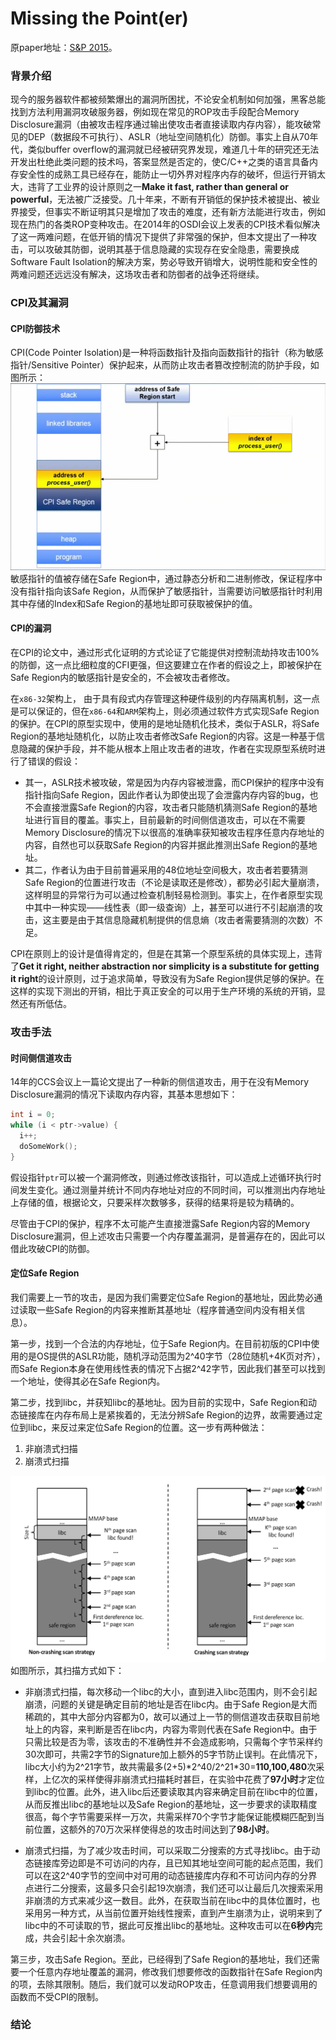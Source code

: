 # Missing the Point(er)

原paper地址：[S&P 2015](http://www.ieee-security.org/TC/SP2015/program.html)。

### 背景介绍
现今的服务器软件都被频繁爆出的漏洞所困扰，不论安全机制如何加强，黑客总能找到方法利用漏洞攻破服务器，例如现在常见的ROP攻击手段配合Memory Disclosure漏洞（由被攻击程序通过输出使攻击者直接读取内存内容），能攻破常见的DEP（数据段不可执行）、ASLR（地址空间随机化）防御。事实上自从70年代，类似buffer overflow的漏洞就已经被研究界发现，难道几十年的研究还无法开发出杜绝此类问题的技术吗，答案显然是否定的，使C/C++之类的语言具备内存安全性的成熟工具已经存在，能防止一切外界对程序内存的破坏，但运行开销太大，违背了工业界的设计原则之一**Make it fast, rather than general or powerful**，无法被广泛接受。几十年来，不断有开销低的保护技术被提出、被业界接受，但事实不断证明其只是增加了攻击的难度，还有新方法能进行攻击，例如现在热门的各类ROP变种攻击。在2014年的OSDI会议上发表的CPI技术看似解决了这一两难问题，在低开销的情况下提供了非常强的保护，但本文提出了一种攻击，可以攻破其防御，说明其基于信息隐藏的实现存在安全隐患，需要换成Software Fault Isolation的解决方案，势必导致开销增大，说明性能和安全性的两难问题还远远没有解决，这场攻击者和防御者的战争还将继续。

### CPI及其漏洞
#### CPI防御技术
CPI(Code Pointer Isolation)是一种将函数指针及指向函数指针的指针（称为敏感指针/Sensitive Pointer）保护起来，从而防止攻击者篡改控制流的防护手段，如图所示：
![figure1](../resources/Missing-1.png)
敏感指针的值被存储在Safe Region中，通过静态分析和二进制修改，保证程序中没有指针指向该Safe Region，从而保护了敏感指针，当需要访问敏感指针时利用其中存储的Index和Safe Region的基地址即可获取被保护的值。

#### CPI的漏洞
在CPI的论文中，通过形式化证明的方式论证了它能提供对控制流劫持攻击100%的防御，这一点比细粒度的CFI更强，但这要建立在作者的假设之上，即被保护在Safe Region内的敏感指针是安全的，不会被攻击者修改。

在`x86-32`架构上， 由于具有段式内存管理这种硬件级别的内存隔离机制，这一点是可以保证的，但在`x86-64`和`ARM`架构上，则必须通过软件方式实现Safe Region的保护。在CPI的原型实现中，使用的是地址随机化技术，类似于ASLR，将Safe Region的基地址随机化，以防止攻击者修改Safe Region的内容。这是一种基于信息隐藏的保护手段，并不能从根本上阻止攻击者的进攻，作者在实现原型系统时进行了错误的假设：
- 其一，ASLR技术被攻破，常是因为内存内容被泄露，而CPI保护的程序中没有指针指向Safe Region，因此作者认为即使出现了会泄露内存内容的bug，也不会直接泄露Safe Region的内容，攻击者只能随机猜测Safe Region的基地址进行盲目的覆盖。事实上，目前最新的时间侧信道攻击，可以在不需要Memory Disclosure的情况下以很高的准确率获知被攻击程序任意内存地址的内容，自然也可以获取Safe Region的内容并据此推测出Safe Region的基地址。
- 其二，作者认为由于目前普遍采用的48位地址空间极大，攻击者若要猜测Safe Region的位置进行攻击（不论是读取还是修改），都势必引起大量崩溃，这样明显的异常行为可以通过检查机制轻易检测到。事实上，在作者原型实现中其中一种实现——线性表（即一级查询）上，甚至可以进行不引起崩溃的攻击，这主要是由于其信息隐藏机制提供的信息熵（攻击者需要猜测的次数）不足。

CPI在原则上的设计是值得肯定的，但是在其第一个原型系统的具体实现上，违背了**Get it right, neither abstraction nor simplicity is a substitute for getting it right**的设计原则，过于追求简单，导致没有为Safe Region提供足够的保护。在这样的实现下测出的开销，相比于真正安全的可以用于生产环境的系统的开销，显然还有所低估。

### 攻击手法
#### 时间侧信道攻击
14年的CCS会议上一篇论文提出了一种新的侧信道攻击，用于在没有Memory Disclosure漏洞的情况下读取内存内容，其基本思想如下：
```c
int i = 0;
while (i < ptr->value) {
  i++;
  doSomeWork();
}
```
假设指针`ptr`可以被一个漏洞修改，则通过修改该指针，可以造成上述循环执行时间发生变化。通过测量并统计不同内存地址对应的不同时间，可以推测出内存地址上存储的值，根据论文，只要采样次数够多，获得的结果将是较为精确的。

尽管由于CPI的保护，程序不太可能产生直接泄露Safe Region内容的Memory Disclosure漏洞，但上述攻击只需要一个内存覆盖漏洞，是普遍存在的，因此可以借此攻破CPI的防御。

#### 定位Safe Region
我们需要上一节的攻击，是因为我们需要定位Safe Region的基地址，因此势必通过读取一些Safe Region的内容来推断其基地址（程序普通空间内没有相关信息）。

第一步，找到一个合法的内存地址，位于Safe Region内。在目前初版的CPI中使用的是OS提供的ASLR功能，随机浮动范围为2^40字节（28位随机+4K页对齐），而Safe Region本身在使用线性表的情况下占据2^42字节，因此我们甚至可以找到一个地址，使得其必在Safe Region内。

第二步，找到libc，并获知libc的基地址。因为目前的实现中，Safe Region和动态链接库在内存布局上是紧挨着的，无法分辨Safe Region的边界，故需要通过定位到libc，来反过来定位Safe Region的位置。这一步有两种做法：

1. 非崩溃式扫描
2. 崩溃式扫描

![figure2](../resources/Missing-2.png)
如图所示，其扫描方式如下：

- 非崩溃式扫描，每次移动一个libc的大小，直到进入libc范围内，则不会引起崩溃，问题的关键是确定目前的地址是否在libc内。由于Safe Region是大而稀疏的，其中大部分内容都为0，故可以通过上一节的侧信道攻击获取目前地址上的内容，来判断是否在libc内，内容为零则代表在Safe Region中。由于只需比较是否为零，该攻击的不准确性并不会造成影响，只需每个字节采样约30次即可，共需2字节的Signature加上额外的5字节防止误判。在此情况下，libc大小约为2^21字节，故共需最多(2+5)\*2^40/2^21\*30=**110,100,480**次采样，上亿次的采样使得非崩溃式扫描耗时甚巨，在实验中花费了**97小时**才定位到libc的位置。此外，进入libc后还要读取其内容来确定目前在libc中的位置，从而反推出libc的基地址以及Safe Region的基地址，这一步要求的读取精度很高，每个字节需要采样一万次，共需采样70个字节才能保证能模糊匹配到当前位置，这额外的70万次采样使得总的攻击时间达到了**98小时**。

- 崩溃式扫描，为了减少攻击时间，可以采取二分搜索的方式寻找libc。由于动态链接库旁边即是不可访问的内存，且已知其地址空间可能的起点范围，我们可以在这2^40字节的空间中对可用的动态链接库内存和不可访问内存的分界点进行二分搜索，这最多只会引起19次崩溃，我们还可以让最后几次搜索采用非崩溃的方式来减少这一数目。此外，在获取当前在libc中的具体位置时，也采用另一种方式，从当前位置开始线性搜索，直到产生崩溃为止，说明来到了libc中的不可读取的节，据此可反推出libc的基地址。这种攻击可以在**6秒内**完成，共会引起十余次崩溃。

第三步，攻击Safe Region。至此，已经得到了Safe Region的基地址，我们还需要一个任意内存地址覆盖的漏洞，修改我们想要修改的函数指针在Safe Region内的项，去除其限制。随后，我们就可以发动ROP攻击，任意调用我们想要调用的函数而不受CPI的限制。

### 结论

